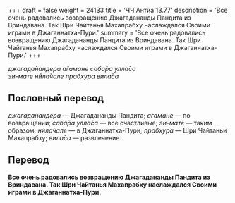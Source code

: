 +++
draft = false
weight = 24133
title = 'ЧЧ Антйа 13.77'
description = 'Все очень радовались возвращению Джагадананды Пандита из Вриндавана. Так Шри Чайтанья Махапрабху наслаждался Своими играми в Джаганнатха-Пури.'
summary = 'Все очень радовались возвращению Джагадананды Пандита из Вриндавана. Так Шри Чайтанья Махапрабху наслаждался Своими играми в Джаганнатха-Пури.'
+++

_джагада̄нандера а̄гамане саба̄ра улла̄са  
эи-мате нӣла̄чале прабхура вила̄са_

## Пословный перевод

_джагада̄нандера_ — Джагадананды Пандита; _а̄гамане_ — по возвращении; _саба̄ра_ _улла̄са_ — все счастливые; _эи_\-_мате_ — таким образом; _нӣла̄чале_ — в Джаганнатха-Пури; _прабхура_ — Шри Чайтаньи Махапрабху; _вила̄са_ — развлечение.

## Перевод

**Все очень радовались возвращению Джагадананды Пандита из Вриндавана. Так Шри Чайтанья Махапрабху наслаждался Своими играми в Джаганнатха-Пури.**
